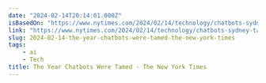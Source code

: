 ```yaml
---
date: "2024-02-14T20:14:01.000Z"
isBasedOn: "https://www.nytimes.com/2024/02/14/technology/chatbots-sydney-tamed.html"
link: "https://www.nytimes.com/2024/02/14/technology/chatbots-sydney-tamed.html"
slug: 2024-02-14-the-year-chatbots-were-tamed-the-new-york-times
tags:
    - ai
    - Tech
title: The Year Chatbots Were Tamed - The New York Times
---
```

